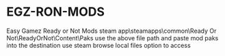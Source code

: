 # EGZ-RON-MODS
Easy Gamez Ready or Not Mods
steam app\steamapps\common\Ready Or Not\ReadyOrNot\Content\Paks
use the above file path and paste mod paks into the destination
use steam browse local files option to access
